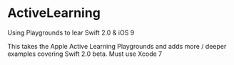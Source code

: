 # ActiveLearning
Using Playgrounds to lear Swift 2.0 &amp; iOS 9


This takes the Apple Active Learning Playgrounds and adds more / deeper examples covering Swift 2.0 beta.
Must use Xcode 7
